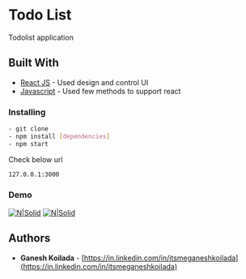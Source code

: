 # Todo List
Todolist application

## Built With
* [React JS](#) - Used design and control UI
* [Javascript](#) - Used few methods to support react

### Installing
```sh
- git clone 
- npm install [dependencies]
- npm start
```
Check below url 
```sh
127.0.0.1:3000
```

###  Demo
[![N|Solid](https://drive.google.com/uc?export=download&id=1NoLXO31DJu0OqaIVosYRPfNXqRRylcFX)]()
[![N|Solid](https://drive.google.com/uc?export=download&id=19D2qssKmPWu1GQavw-xQ0trq8jFG71yx)]()


## Authors

* **Ganesh Koilada**  -  [https://in.linkedin.com/in/itsmeganeshkoilada](https://in.linkedin.com/in/itsmeganeshkoilada)
